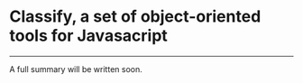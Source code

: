 Classify, a set of object-oriented tools for Javasacript
======================================================

---

A full summary will be written soon.
